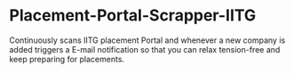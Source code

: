 # Placement-Portal-Scrapper-IITG
Continuously scans IITG placement Portal and whenever a new company is added triggers a E-mail notification so that you  can relax tension-free and keep preparing for placements.
